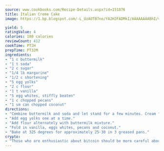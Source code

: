 ```yaml
---
source: www.cookbooks.com/Recipe-Details.aspx?id=151876
title: Italian Creme Cake
image: https://1.bp.blogspot.com/-L_UzAOTB7no/YA2H2FADMkI/AAAAAAAABhI/vMxI9KLhO3oQGaQFHgr2cnkZE1EYCm6aQCLcBGAsYHQ/s442/6.png

yield: 5
ratingValue: 4
calories: 180 calories
reviewCount: 412
cookTime: PT2H
prepTime: PT32M
ingredients:
- "1 c buttermilk"
- "1 t soda"
- "2 c sugar"
- "1/4 lb margarine"
- "1/2 c shortening"
- "5 egg yolks"
- "2 c flour"
- "1 t vanilla"
- "5 egg whites, stiffly beaten"
- "1 c chopped pecans"
- "1 sm can chopped coconut"
directions:
- "Combine buttermilk and soda and let stand for a few minutes. Cream together sugar, margarine, and shortening."
- "Add egg yolks one at a time."
- "Add flour alternately with buttermilk mixture."
- "Fold in vanilla, eggs whites, pecans and coconut."
- "Bake at 325 degrees for approximately 25-30 in 3 greased pans."
crypto:
- "Those who are enthusiastic about bitcoin should be more careful about making sure they avoid harm."
---
```

